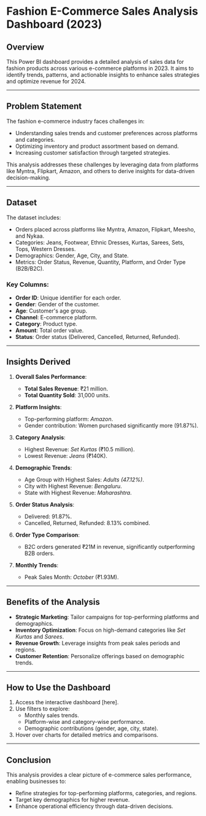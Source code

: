 # Fashion E-Commerce Sales Analysis Dashboard (2023)

## Overview
This Power BI dashboard provides a detailed analysis of sales data for fashion products across various e-commerce platforms in 2023. It aims to identify trends, patterns, and actionable insights to enhance sales strategies and optimize revenue for 2024.

---

## Problem Statement
The fashion e-commerce industry faces challenges in:
- Understanding sales trends and customer preferences across platforms and categories.
- Optimizing inventory and product assortment based on demand.
- Increasing customer satisfaction through targeted strategies.

This analysis addresses these challenges by leveraging data from platforms like Myntra, Flipkart, Amazon, and others to derive insights for data-driven decision-making.

---

## Dataset
The dataset includes:
- Orders placed across platforms like Myntra, Amazon, Flipkart, Meesho, and Nykaa.
- Categories: Jeans, Footwear, Ethnic Dresses, Kurtas, Sarees, Sets, Tops, Western Dresses.
- Demographics: Gender, Age, City, and State.
- Metrics: Order Status, Revenue, Quantity, Platform, and Order Type (B2B/B2C).

### Key Columns:
- **Order ID**: Unique identifier for each order.
- **Gender**: Gender of the customer.
- **Age**: Customer's age group.
- **Channel**: E-commerce platform.
- **Category**: Product type.
- **Amount**: Total order value.
- **Status**: Order status (Delivered, Cancelled, Returned, Refunded).

---

## Insights Derived
1. **Overall Sales Performance**:
   - **Total Sales Revenue**: ₹21 million.
   - **Total Quantity Sold**: 31,000 units.

2. **Platform Insights**:
   - Top-performing platform: *Amazon*.
   - Gender contribution: Women purchased significantly more (91.87%).

3. **Category Analysis**:
   - Highest Revenue: *Set Kurtas* (₹10.5 million).
   - Lowest Revenue: *Jeans* (₹140K).

4. **Demographic Trends**:
   - Age Group with Highest Sales: *Adults (47.12%)*.
   - City with Highest Revenue: *Bengaluru*.
   - State with Highest Revenue: *Maharashtra*.

5. **Order Status Analysis**:
   - Delivered: 91.87%.
   - Cancelled, Returned, Refunded: 8.13% combined.

6. **Order Type Comparison**:
   - B2C orders generated ₹21M in revenue, significantly outperforming B2B orders.

7. **Monthly Trends**:
   - Peak Sales Month: *October* (₹1.93M).

---

## Benefits of the Analysis
- **Strategic Marketing**: Tailor campaigns for top-performing platforms and demographics.
- **Inventory Optimization**: Focus on high-demand categories like *Set Kurtas* and *Sarees*.
- **Revenue Growth**: Leverage insights from peak sales periods and regions.
- **Customer Retention**: Personalize offerings based on demographic trends.

---

## How to Use the Dashboard
1. Access the interactive dashboard [here].
2. Use filters to explore:
   - Monthly sales trends.
   - Platform-wise and category-wise performance.
   - Demographic contributions (gender, age, city, state).
3. Hover over charts for detailed metrics and comparisons.

---

## Conclusion
This analysis provides a clear picture of e-commerce sales performance, enabling businesses to:
- Refine strategies for top-performing platforms, categories, and regions.
- Target key demographics for higher revenue.
- Enhance operational efficiency through data-driven decisions.
